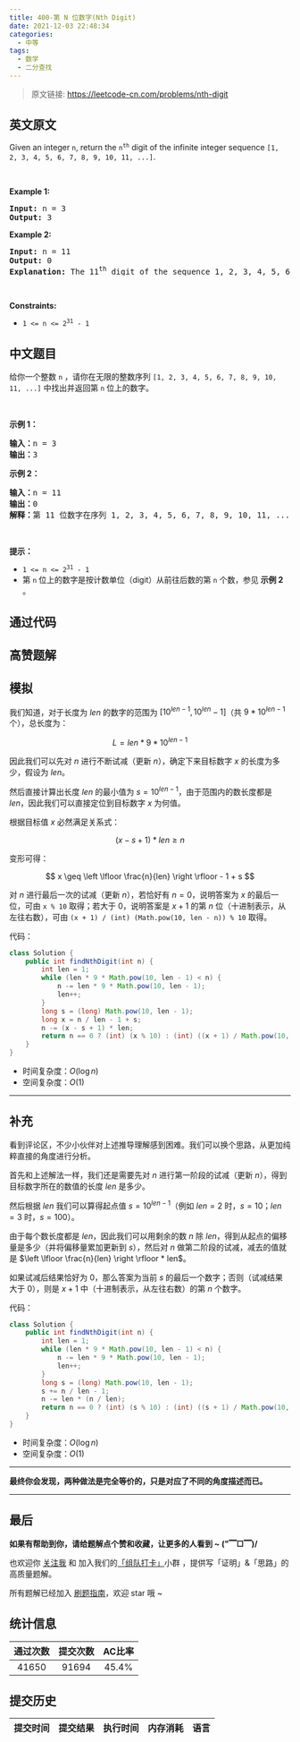```yaml
---
title: 400-第 N 位数字(Nth Digit)
date: 2021-12-03 22:48:34
categories:
  - 中等
tags:
  - 数学
  - 二分查找
---
```


> 原文链接: https://leetcode-cn.com/problems/nth-digit


## 英文原文
<div><p>Given an integer <code>n</code>, return the <code>n<sup>th</sup></code> digit of the infinite integer sequence <code>[1, 2, 3, 4, 5, 6, 7, 8, 9, 10, 11, ...]</code>.</p>

<p>&nbsp;</p>
<p><strong>Example 1:</strong></p>

<pre>
<strong>Input:</strong> n = 3
<strong>Output:</strong> 3
</pre>

<p><strong>Example 2:</strong></p>

<pre>
<strong>Input:</strong> n = 11
<strong>Output:</strong> 0
<strong>Explanation:</strong> The 11<sup>th</sup> digit of the sequence 1, 2, 3, 4, 5, 6, 7, 8, 9, 10, 11, ... is a 0, which is part of the number 10.
</pre>

<p>&nbsp;</p>
<p><strong>Constraints:</strong></p>

<ul>
	<li><code>1 &lt;= n &lt;= 2<sup>31</sup> - 1</code></li>
</ul>
</div>

## 中文题目
<div><p>给你一个整数 <code>n</code> ，请你在无限的整数序列&nbsp;<code>[1, 2, 3, 4, 5, 6, 7, 8, 9, 10, 11, ...]</code> 中找出并返回第&nbsp;<code>n</code><em> </em>位上的数字。</p>

<p>&nbsp;</p>

<p><strong>示例 1：</strong></p>

<pre>
<strong>输入：</strong>n = 3
<strong>输出：</strong>3
</pre>

<p><strong>示例 2：</strong></p>

<pre>
<strong>输入：</strong>n = 11
<strong>输出：</strong>0
<strong>解释：</strong>第 11 位数字在序列 1, 2, 3, 4, 5, 6, 7, 8, 9, 10, 11, ... 里是 <strong>0 </strong>，它是 10 的一部分。
</pre>

<p>&nbsp;</p>

<p><strong>提示：</strong></p>

<ul>
	<li><code>1 &lt;= n &lt;= 2<sup>31</sup> - 1</code></li>
	<li>第 <code>n</code> 位上的数字是按计数单位（digit）从前往后数的第 <code>n</code> 个数，参见 <strong>示例 2</strong> 。</li>
</ul>
</div>

## 通过代码
<RecoDemo>
</RecoDemo>


## 高赞题解
## 模拟

我们知道，对于长度为 $len$ 的数字的范围为 $[10^{len - 1}, 10^{len} - 1]$（共 $9 * 10^{len - 1}$ 个），总长度为：

$$
L = len * 9 * 10^{len - 1}
$$

因此我们可以先对 $n$ 进行不断试减（更新 $n$），确定下来目标数字 $x$ 的长度为多少，假设为 $len$。

然后直接计算出长度 $len$ 的最小值为 $s = 10^{len - 1}$，由于范围内的数长度都是 $len$，因此我们可以直接定位到目标数字 $x$ 为何值。

根据目标值 $x$ 必然满足关系式：

$$
(x - s + 1) * len \geq n
$$ 

变形可得：

$$
x \geq \left \lfloor \frac{n}{len} \right \rfloor - 1 + s
$$ 

对 $n$ 进行最后一次的试减（更新 $n$），若恰好有 $n = 0$，说明答案为 $x$ 的最后一位，可由 `x % 10` 取得；若大于 $0$，说明答案是 $x + 1$ 的第 $n$ 位（十进制表示，从左往右数），可由 `(x + 1) / (int) (Math.pow(10, len - n)) % 10` 取得。

代码：
```Java []
class Solution {
    public int findNthDigit(int n) {
        int len = 1;
        while (len * 9 * Math.pow(10, len - 1) < n) {
            n -= len * 9 * Math.pow(10, len - 1);
            len++;
        }
        long s = (long) Math.pow(10, len - 1);
        long x = n / len - 1 + s;
        n -= (x - s + 1) * len;
        return n == 0 ? (int) (x % 10) : (int) ((x + 1) / Math.pow(10, len - n) % 10);
    }
}
```
* 时间复杂度：$O(\log{n})$
* 空间复杂度：$O(1)$

---

## 补充

看到评论区，不少小伙伴对上述推导理解感到困难。我们可以换个思路，从更加纯粹直接的角度进行分析。

首先和上述解法一样，我们还是需要先对 $n$ 进行第一阶段的试减（更新 $n$），得到目标数字所在的数值的长度 $len$ 是多少。

然后根据 $len$ 我们可以算得起点值 $s = 10^{len - 1}$（例如 $len = 2$ 时，$s = 10$；$len = 3$ 时，$s = 100$）。

由于每个数长度都是 $len$，因此我们可以用剩余的数 $n$ 除 $len$，得到从起点的偏移量是多少（并将偏移量累加更新到 $s$），然后对 $n$ 做第二阶段的试减，减去的值就是 $\left \lfloor \frac{n}{len} \right \rfloor * len$。

如果试减后结果恰好为 $0$，那么答案为当前 $s$ 的最后一个数字；否则（试减结果大于 $0$），则是 $x + 1$ 中（十进制表示，从左往右数）的第 $n$ 个数字。

代码：
```Java []
class Solution {
    public int findNthDigit(int n) {
        int len = 1;
        while (len * 9 * Math.pow(10, len - 1) < n) {
            n -= len * 9 * Math.pow(10, len - 1);
            len++;
        }
        long s = (long) Math.pow(10, len - 1);
        s += n / len - 1;
        n -= len * (n / len);
        return n == 0 ? (int) (s % 10) : (int) ((s + 1) / Math.pow(10, len - n) % 10);
    }
}
```
* 时间复杂度：$O(\log{n})$
* 空间复杂度：$O(1)$

---

**最终你会发现，两种做法是完全等价的，只是对应了不同的角度描述而已。**

---

## 最后

**如果有帮助到你，请给题解点个赞和收藏，让更多的人看到 ~ ("▔□▔)/**

也欢迎你 [关注我](https://oscimg.oschina.net/oscnet/up-19688dc1af05cf8bdea43b2a863038ab9e5.png) 和 加入我们的[「组队打卡」](https://leetcode-cn.com/u/ac_oier/)小群 ，提供写「证明」&「思路」的高质量题解。

所有题解已经加入 [刷题指南](https://github.com/SharingSource/LogicStack-LeetCode/wiki)，欢迎 star 哦 ~ 

## 统计信息
| 通过次数 | 提交次数 | AC比率 |
| :------: | :------: | :------: |
|    41650    |    91694    |   45.4%   |

## 提交历史
| 提交时间 | 提交结果 | 执行时间 |  内存消耗  | 语言 |
| :------: | :------: | :------: | :--------: | :--------: |
